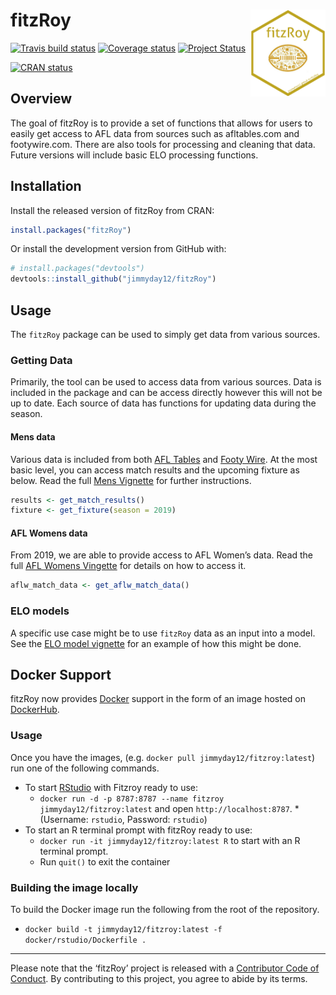 
<!-- README.md is generated from README.Rmd. Please edit that file -->

# fitzRoy <img src="man/figures/fitz_hex.png" align="right" width="120" height="139"/>

<!-- badges: start -->

[![Travis build
status](https://travis-ci.org/jimmyday12/fitzRoy.svg?branch=master)](https://travis-ci.org/jimmyday12/fitzRoy)
[![Coverage
status](https://codecov.io/gh/jimmyday12/FitzRoy/branch/master/graph/badge.svg)](https://codecov.io/github/jimmyday12/FitzRoy?branch=master)
[![Project
Status](http://www.repostatus.org/badges/latest/active.svg)](http://www.repostatus.org/#active)
<!-- [![Lifecycle: maturing](http://img.shields.io/badge/lifecycle-maturing-blue.svg)](https://www.tidyverse.org/lifecycle/#maturing) -->
[![CRAN
status](https://www.r-pkg.org/badges/version/fitzRoy)](https://CRAN.R-project.org/package=fitzRoy)
<!-- badges: end -->

## Overview

The goal of fitzRoy is to provide a set of functions that allows for
users to easily get access to AFL data from sources such as
afltables.com and footywire.com. There are also tools for processing and
cleaning that data. Future versions will include basic ELO processing
functions.

## Installation

Install the released version of fitzRoy from CRAN:

``` r
install.packages("fitzRoy")
```

Or install the development version from GitHub with:

``` r
# install.packages("devtools")
devtools::install_github("jimmyday12/fitzRoy")
```

## Usage

The `fitzRoy` package can be used to simply get data from various
sources.

### Getting Data

Primarily, the tool can be used to access data from various sources.
Data is included in the package and can be access directly however this
will not be up to date. Each source of data has functions for updating
data during the season.

#### Mens data

Various data is included from both [AFL Tables](https://afltables.com)
and [Footy Wire](https://www.footywire.com). At the most basic level,
you can access match results and the upcoming fixture as below. Read the
full [Mens
Vignette](https://jimmyday12.github.io/fitzRoy/articles/mens-stats.html)
for further instructions.

``` r
results <- get_match_results()
fixture <- get_fixture(season = 2019)
```

#### AFL Womens data

From 2019, we are able to provide access to AFL Women’s data. Read the
full [AFL Womens
Vingette](https://jimmyday12.github.io/fitzRoy/articles/womens-stats.html)
for details on how to access it.

``` r
aflw_match_data <- get_aflw_match_data()
```

### ELO models

A specific use case might be to use `fitzRoy` data as an input into a
model. See the [ELO model
vignette](https://jimmyday12.github.io/fitzRoy/articles/elo-ratings-example.html)
for an example of how this might be done.

## Docker Support

fitzRoy now provides [Docker](https://www.docker.com/get-started)
support in the form of an image hosted on
[DockerHub](https://hub.docker.com/r/jimmyday12/fitzroy/).

### Usage

Once you have the images, (e.g. `docker pull jimmyday12/fitzroy:latest`)
run one of the following commands.

  - To start [RStudio](https://www.rstudio.com/) with Fitzroy ready to
    use:
      - `docker run -d -p 8787:8787 --name fitzroy
        jimmyday12/fitzroy:latest` and open `http://localhost:8787`.
        \*(Username: `rstudio`, Password: `rstudio`)
  - To start an R terminal prompt with fitzRoy ready to use:
      - `docker run -it jimmyday12/fitzroy:latest R` to start with an R
        terminal prompt.
      - Run `quit()` to exit the container

### Building the image locally

To build the Docker image run the following from the root of the
repository.

  - `docker build -t jimmyday12/fitzroy:latest -f
    docker/rstudio/Dockerfile .`

-----

Please note that the ‘fitzRoy’ project is released with a [Contributor
Code of
Conduct](https://jimmyday12.github.io/fitzRoy/CODE_OF_CONDUCT.html). By
contributing to this project, you agree to abide by its terms.
